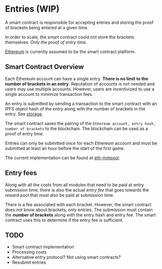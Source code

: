 # Entries (WIP)
A smart contract is responsible for accepting entries and storing the proof of brackets being entered at a given time.

In order to scale, the smart contract could not store the brackets themselves. *Only the proof of entry time*.

[Ethereum](https://www.ethereum.org) is currently assumed to be the smart contract platform.

## Smart Contract Overview
Each Ethereum account can have a single entry. **There is no limit to the number of brackets in an entry**. Reputation of accounts is not needed and users may use multiple accounts. However, users are incentivized to use a single account to minimize transaction fees.

An entry is submitted by sending a transaction to the smart contract with an IPFS object hash of the entry along with the number of brackets in the entry. See [storage](../storage).

The smart contract saves the pairing of the `Ethereum account, entry hash, number of brackets` to the blockchain. The blockchain can be used as a proof of entry time.

Entries can only be submitted once for each Ethereum account and must be submitted at least an hour before the start of the first game.

The current implementation can be found at [eth-mmpool](https://github.com/codynhat/eth-mmpool).

## Entry fees
Along with all the costs from all modules that need to be paid at entry submission time, there is also the actual *entry fee* that goes towards the reward pool that must also be paid at submission time.

There is a fee associated with each bracket. However, the smart contract does not know about brackets, only entries. The submission must contain the **number of brackets** along with the entry hash and entry fee. The smart contract uses this to determine if the entry fee is sufficient.

## TODO
  - Smart contract implementation
  - Processing costs
  - Alternative entry protocol? Not using smart contracts?
  - Resubmit entries
